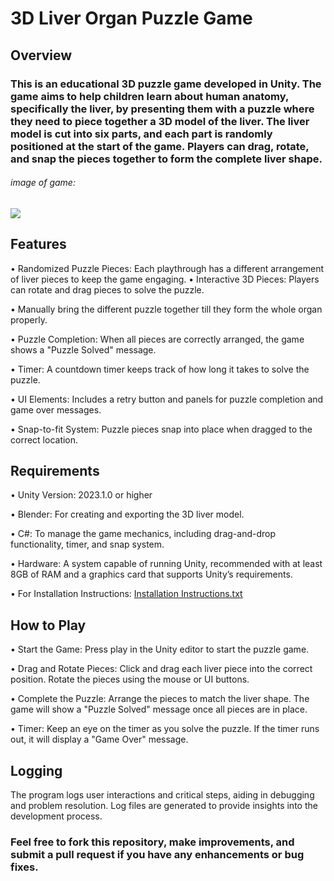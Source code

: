 # 3D Liver Organ Puzzle Game

## Overview
### This is an educational 3D puzzle game developed in Unity. The game aims to help children learn about human anatomy, specifically the liver, by presenting them with a puzzle where they need to piece together a 3D model of the liver. The liver model is cut into six parts, and each part is randomly positioned at the start of the game. Players can drag, rotate, and snap the pieces together to form the complete liver shape.


###### image of game:
<div>
  <img src ="https://github.com/user-attachments/assets/74aea509-4405-41ea-980c-df7c4ac4ce34" >
</div>


## Features
• Randomized Puzzle Pieces: Each playthrough has a different arrangement of liver pieces to keep the game engaging.
• Interactive 3D Pieces: Players can rotate and drag pieces to solve the puzzle.

• Manually bring the different puzzle together till they form the whole organ properly.

• Puzzle Completion: When all pieces are correctly arranged, the game shows a "Puzzle Solved" message.

• Timer: A countdown timer keeps track of how long it takes to solve the puzzle.

• UI Elements: Includes a retry button and panels for puzzle completion and game over messages.

• Snap-to-fit System: Puzzle pieces snap into place when dragged to the correct location.



## Requirements
• Unity Version: 2023.1.0 or higher

• Blender: For creating and exporting the 3D liver model.

• C#: To manage the game mechanics, including drag-and-drop functionality, timer, and snap system.

• Hardware: A system capable of running Unity, recommended with at least 8GB of RAM and a graphics card that supports Unity’s requirements.

•  For Installation Instructions:
[Installation Instructions.txt](https://github.com/ziad0nassif/3d-anatomy-organs-puzzle/blob/0a74d16e3f5b9cb0cdc2d5250b669f3601052030/installation-instructions.txt) 





## How to Play
• Start the Game: Press play in the Unity editor to start the puzzle game.

• Drag and Rotate Pieces: Click and drag each liver piece into the correct position. Rotate the pieces using the mouse or UI buttons.

• Complete the Puzzle: Arrange the pieces to match the liver shape. The game will show a "Puzzle Solved" message once all pieces are in place.

• Timer: Keep an eye on the timer as you solve the puzzle. If the timer runs out, it will display a "Game Over" message.


## Logging
The program logs user interactions and critical steps, aiding in debugging and problem resolution. Log files are generated to provide insights into the development process.

### Feel free to fork this repository, make improvements, and submit a pull request if you have any enhancements or bug fixes.
